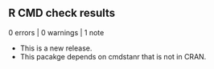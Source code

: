 ## R CMD check results

0 errors | 0 warnings | 1 note

* This is a new release.
* This pacakge depends on cmdstanr that is not in CRAN.
